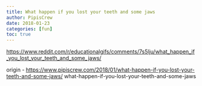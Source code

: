 ```yaml
---
title: What happen if you lost your teeth and some jaws
author: PipisCrew
date: 2018-01-23
categories: [fun]
toc: true
---
```


https://www.reddit.com/r/educationalgifs/comments/7s5lju/what_happen_if_you_lost_your_teeth_and_some_jaws/

origin - https://www.pipiscrew.com/2018/01/what-happen-if-you-lost-your-teeth-and-some-jaws/ what-happen-if-you-lost-your-teeth-and-some-jaws